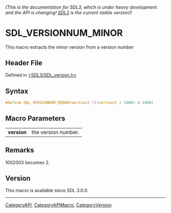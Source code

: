 ###### (This is the documentation for SDL3, which is under heavy development and the API is changing! [SDL2](https://wiki.libsdl.org/SDL2/) is the current stable version!)
# SDL_VERSIONNUM_MINOR

This macro extracts the minor version from a version number

## Header File

Defined in [<SDL3/SDL_version.h>](https://github.com/libsdl-org/SDL/blob/main/include/SDL3/SDL_version.h)

## Syntax

```c
#define SDL_VERSIONNUM_MINOR(version) (((version) / 1000) % 1000)
```

## Macro Parameters

|                 |                     |
| --------------- | ------------------- |
| **version**     | the version number. |

## Remarks

1002003 becomes 2.

## Version

This macro is available since SDL 3.0.0.

----
[CategoryAPI](CategoryAPI), [CategoryAPIMacro](CategoryAPIMacro), [CategoryVersion](CategoryVersion)


